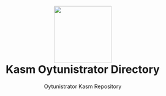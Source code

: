 <h1 align="center">
  <br>
  <img width="150" src="https://user-images.githubusercontent.com/5698566/230345149-ef757e51-6eb9-479d-94f5-a13e4ad33b03.png">
  <br>
  Kasm Oytunistrator Directory
  <br>
</h1>

<p align="center">Oytunistrator Kasm Repository</p>